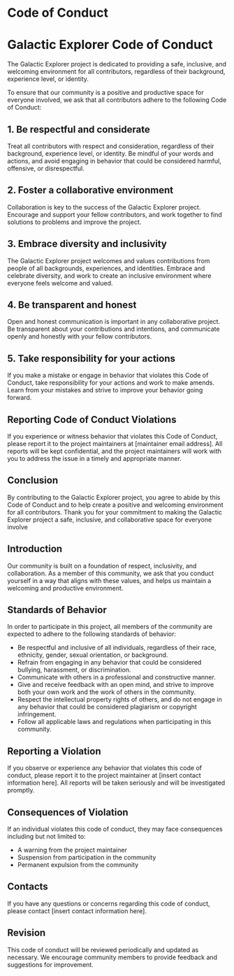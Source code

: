 # Code of Conduct

# Galactic Explorer Code of Conduct

The Galactic Explorer project is dedicated to providing a safe, inclusive, and welcoming environment for all contributors, regardless of their background, experience level, or identity.

To ensure that our community is a positive and productive space for everyone involved, we ask that all contributors adhere to the following Code of Conduct:

## 1. Be respectful and considerate

Treat all contributors with respect and consideration, regardless of their background, experience level, or identity. Be mindful of your words and actions, and avoid engaging in behavior that could be considered harmful, offensive, or disrespectful.

## 2. Foster a collaborative environment

Collaboration is key to the success of the Galactic Explorer project. Encourage and support your fellow contributors, and work together to find solutions to problems and improve the project.

## 3. Embrace diversity and inclusivity

The Galactic Explorer project welcomes and values contributions from people of all backgrounds, experiences, and identities. Embrace and celebrate diversity, and work to create an inclusive environment where everyone feels welcome and valued.

## 4. Be transparent and honest

Open and honest communication is important in any collaborative project. Be transparent about your contributions and intentions, and communicate openly and honestly with your fellow contributors.

## 5. Take responsibility for your actions

If you make a mistake or engage in behavior that violates this Code of Conduct, take responsibility for your actions and work to make amends. Learn from your mistakes and strive to improve your behavior going forward.

## Reporting Code of Conduct Violations

If you experience or witness behavior that violates this Code of Conduct, please report it to the project maintainers at [maintainer email address]. All reports will be kept confidential, and the project maintainers will work with you to address the issue in a timely and appropriate manner.

## Conclusion

By contributing to the Galactic Explorer project, you agree to abide by this Code of Conduct and to help create a positive and welcoming environment for all contributors. Thank you for your commitment to making the Galactic Explorer project a safe, inclusive, and collaborative space for everyone involve

## Introduction

Our community is built on a foundation of respect, inclusivity, and collaboration. As a member of this community, we ask that you conduct yourself in a way that aligns with these values, and helps us maintain a welcoming and productive environment.

## Standards of Behavior

In order to participate in this project, all members of the community are expected to adhere to the following standards of behavior:

- Be respectful and inclusive of all individuals, regardless of their race, ethnicity, gender, sexual orientation, or background.
- Refrain from engaging in any behavior that could be considered bullying, harassment, or discrimination.
- Communicate with others in a professional and constructive manner.
- Give and receive feedback with an open mind, and strive to improve both your own work and the work of others in the community.
- Respect the intellectual property rights of others, and do not engage in any behavior that could be considered plagiarism or copyright infringement.
- Follow all applicable laws and regulations when participating in this community.

## Reporting a Violation

If you observe or experience any behavior that violates this code of conduct, please report it to the project maintainer at [insert contact information here]. All reports will be taken seriously and will be investigated promptly.

## Consequences of Violation

If an individual violates this code of conduct, they may face consequences including but not limited to:

- A warning from the project maintainer
- Suspension from participation in the community
- Permanent expulsion from the community

## Contacts

If you have any questions or concerns regarding this code of conduct, please contact [insert contact information here].

## Revision

This code of conduct will be reviewed periodically and updated as necessary. We encourage community members to provide feedback and suggestions for improvement.
